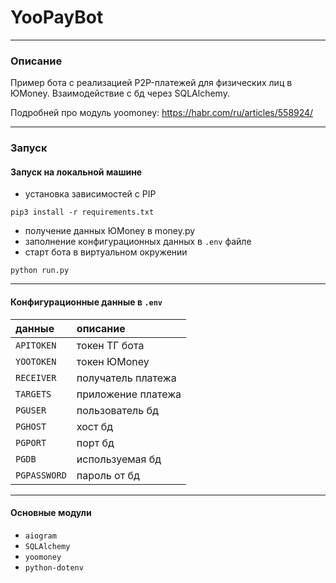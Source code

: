 # YooPayBot
___
### Описание
Пример бота с реализацией P2P-платежей для физических лиц в ЮMoney. Взаимодействие с бд через SQLAlchemy.

Подробней про модуль yoomoney:
https://habr.com/ru/articles/558924/

___
### Запуск
#### Запуск на локальной машине
+ установка зависимостей с PIP
````
pip3 install -r requirements.txt 
````
+ получение данных ЮMoney в money.py
+ заполнение конфигурационных данных в `.env` файле
+ старт бота в виртуальном окружении
````
python run.py
````
____
#### Конфигурационные данные в `.env`
| данные       | описание           |
|:-------------|:-------------------|
| `APITOKEN`   | токен ТГ бота      |
| `YOOTOKEN`   | токен ЮMoney       |
| `RECEIVER`   | получатель платежа |
| `TARGETS`    | приложение платежа |
| `PGUSER`     | пользователь бд    |
| `PGHOST`     | хост бд            |
| `PGPORT`     | порт бд            |
| `PGDB`       | используемая бд    |
| `PGPASSWORD` | пароль от бд       |
____
#### Основные модули
+ `aiogram`
+ `SQLAlchemy`
+ `yoomoney`
+ `python-dotenv`